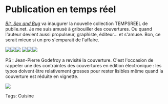 # Publication en temps réel

[*Bit, Sex and Bug*](http://blog.tcrouzet.com/bit-sex-and-bug/) va inaugurer la nouvelle collection TEMPSREEL de publie.net. Je me suis amusé à gribouiller des couvertures. Ou quand l'auteur devient aussi propulseur, graphiste, éditeur... et s'amuse. Bon, ce serait mieux si un pro s'emparait de l'affaire.

![](http://blog.tcrouzet.comhttps://tcrouzet.com/images_tc/2011/01/hiv1.png)![](http://blog.tcrouzet.comhttps://tcrouzet.com/images_tc/2011/01/hiv2.png)![](http://blog.tcrouzet.comhttps://tcrouzet.com/images_tc/2011/01/hiv3.png)
![](http://blog.tcrouzet.comhttps://tcrouzet.com/images_tc/2011/01/hiv4.png)![](http://blog.tcrouzet.comhttps://tcrouzet.com/images_tc/2011/01/hiv5.png)![](http://blog.tcrouzet.comhttps://tcrouzet.com/images_tc/2011/01/hiv6.png)

PS : Jean-Pierre Godefroy a revisité la couverture. C'est l'occasion de rappeler une des contraintes des couvertures en édition électronique : les typos doivent être relativement grosses pour rester lisibles même quand la couverture est réduite en vignette.

![](http://blog.tcrouzet.comhttps://tcrouzet.com/images_tc/2011/01/hiv7.png)

Tags: Cuisine